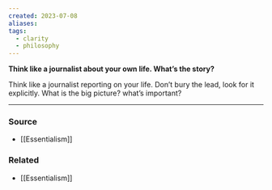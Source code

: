 ```yaml
---
created: 2023-07-08
aliases: 
tags:
  - clarity
  - philosophy
---
```

**Think like a journalist about your own life. What’s the story?**

Think like a journalist reporting on your life. Don’t bury the lead, look for it explicitly. What is the big picture? what’s important?

---

### Source
- [[Essentialism]]

### Related
- [[Essentialism]]